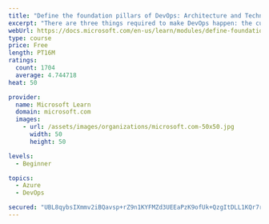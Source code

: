 ```yaml
---
title: "Define the foundation pillars of DevOps: Architecture and Technology"
excerpt: "There are three things required to make DevOps happen: the cultural component, tools and technology, and architecture. Discover the last two foundation pillars of DevOps, Architecture and Technology!"
webUrl: https://docs.microsoft.com/en-us/learn/modules/define-foundation-pillars/
type: course
price: Free
length: PT16M
ratings:
  count: 1704
  average: 4.744718
heat: 50

provider:
  name: Microsoft Learn
  domain: microsoft.com
  images:
    - url: /assets/images/organizations/microsoft.com-50x50.jpg
      width: 50
      height: 50

levels:
  - Beginner

topics:
  - Azure
  - DevOps

secured: "UBL8qybsIXmmv2iBQavsp+rZ9n1KYFMZd3UEEaPzK9ofUk+QzgItDLL1KQr7riXxpQKVNAaFm/k3uBPFc4NxhM+7kfAU+pJkfo7CWy3UIsl78nnTizE09I6taTse9R/Xj0R61XhO1OFv2IgQQpnyx0lcTOcp/Rh4kfToKQ0j0Vs36LS9mjhVXL7vk73w2Cg3Yr58GZxbHMAceoFbynymVvqDrMDUZPVwZaYFv1sf9JtLcgifRY1hW3ujv+B7vExF/5r0D5XsxsvKyy1fzchjlbxb3U+9oVlNAyQhKnS6by0+bp1pU+1xZ6u5UbIPC90aPieIZvBdbEVFk+yRdicFpVzDIzTL+tXBE9bdxS9/9myvBVMUVoBN7e/IhNUPjlhCJP3syCNn1WI4igZEjZVOmfKsOK8YNRHN+/CQbXo5nV4=;4IUSkOUGjji1LltEulRGHg=="
---
```


